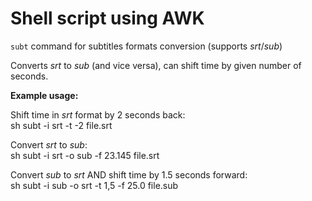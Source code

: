 # Shell script using AWK
`subt` command for subtitles formats conversion (supports *srt*/*sub*)

Converts *srt* to *sub* (and vice versa), can shift time by given number of seconds.

**Example usage:**  

Shift time in *srt* format by 2 seconds back:  
sh subt -i srt -t -2 file.srt  

Convert *srt* to *sub*:  
sh subt -i srt -o sub -f 23.145 file.srt  

Convert *sub* to *srt* AND shift time by 1.5 seconds forward:  
sh subt -i sub -o srt -t 1,5 -f 25.0 file.sub
